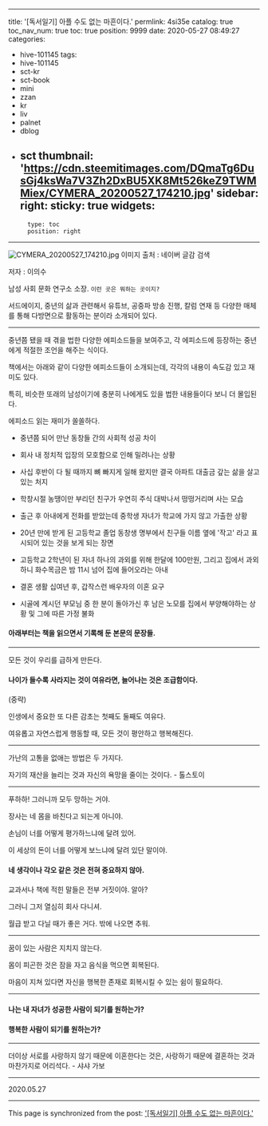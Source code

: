 
---
title: '[독서일기] 아플 수도 없는 마흔이다.'
permlink: 4si35e
catalog: true
toc_nav_num: true
toc: true
position: 9999
date: 2020-05-27 08:49:27
categories:
- hive-101145
tags:
- hive-101145
- sct-kr
- sct-book
- mini
- zzan
- kr
- liv
- palnet
- dblog
- sct
thumbnail: 'https://cdn.steemitimages.com/DQmaTg6DusGj4ksWa7V3Zh2DxBU5XK8Mt526keZ9TWMMiex/CYMERA_20200527_174210.jpg'
sidebar:
    right:
        sticky: true
widgets:
    -
        type: toc
        position: right
---


![CYMERA_20200527_174210.jpg](https://cdn.steemitimages.com/DQmaTg6DusGj4ksWa7V3Zh2DxBU5XK8Mt526keZ9TWMMiex/CYMERA_20200527_174210.jpg)
이미지 출처 : 네이버 글감 검색

저자 : 이의수

남성 사회 문화 연구소 소장.
`이런 곳은 뭐하는 곳이지?`

서드에이지, 중년의 삶과 관련해서 유튜브, 공중파 방송 진행, 칼럼 연재 등 다양한 매체를 통해 다방면으로 활동하는 분이라 소개되어 있다.

***

중년쯤 됐을 때 겪을 법한 다양한 에피소드들을 보여주고, 각 에피소드에 등장하는 중년에게 적절한 조언을 해주는 식이다.

책에서는 아래와 같이 다양한 에피소드들이 소개되는데,  각각의 내용이 속도감 있고 재미도 있다. 

특히, 비슷한 또래의 남성이기에 충분히 나에게도 있을 법한 내용들이다 보니 더 몰입된다.

에피소드 읽는 재미가 쏠쏠하다.

- 중년쯤 되어 만난 동창들 간의 사회적 성공 차이

- 회사 내 정치적 입장의 모호함으로 인해 밀려나는 상황

- 사십 후반이 다 될 때까지 뼈 빠지게 일해 왔지만 결국 아파트 대출금 갚는 삶을 살고 있는 처지

- 학창시절 농땡이만 부리던 친구가 우연히 주식 대박나서 떵떵거리며 사는 모습

- 출근 후 아내에게 전화를 받았는데 중학생 자녀가 학교에 가지 않고 가출한 상황

- 20년 만에 받게 된 고등학교 졸업 동창생 명부에서 친구들 이름 옆에 '작고' 라고 표시되어 있는 것을 보게 되는 장면

- 고등학교 2학년이 된 자녀 하나의 과외를 위해 한달에 100만원, 그리고 집에서 과외하니 화수목금은 밤 11시 넘어 집에 들어오라는 아내

- 결혼 생활 십여년 후, 갑작스런 배우자의 이혼 요구

- 시골에 계시던 부모님 중 한 분이 돌아가신 후 남은 노모를 집에서 부양해야하는 상황 및 그에 따른 가정 불화


#### 아래부터는 책을 읽으면서 기록해 둔 본문의 문장들.

***

모든 것이 우리를 급하게 만든다.

#### 나이가 들수록 사라지는 것이 여유라면, 늘어나는 것은 조급함이다.
#### 

(중략)

인생에서 중요한 또 다른 감초는 첫째도 둘째도 여유다.

여유롭고 자연스럽게 행동할 때, 모든 것이 평안하고 행복해진다.

***

가난의 고통을 없애는 방법은 두 가지다.

자기의 재산을 늘리는 것과 자신의 욕망을 줄이는 것이다. - 톨스토이

***

푸하하! 그러니까 모두 망하는 거야.

장사는 네 몸을 바친다고 되는게 아니야.

손님이 너를 어떻게 평가하느냐에 달려 있어.

이 세상의 돈이 너를 어떻게 보느냐에 달려 있단 말이야.

#### 네 생각이나 각오 같은 것은 전혀 중요하지 않아.
#### 

교과서나 책에 적힌 말들은 전부 거짓이야. 알아?

그러니 그저 열심히 회사 다니셔.

월급 받고 다닐 때가 좋은 거다. 밖에 나오면 추워.

***

꿈이 있는 사람은 지치지 않는다.

몸이 피곤한 것은 잠을 자고 음식을 먹으면 회복된다.

마음이 지쳐 있다면 자신을 행복한 존재로 회복시킬 수 있는 쉼이 필요하다.

***

#### 나는 내 자녀가 성공한 사람이 되기를 원하는가?

#### 행복한 사람이 되기를 원하는가?

***

더이상 서로를 사랑하지 않기 때문에 이혼한다는 것은, 사랑하기 때문에 결혼하는 것과 마찬가지로 어리석다. - 샤샤 가보

***

2020.05.27

- - -

This page is synchronized from the post: ['[독서일기] 아플 수도 없는 마흔이다.'](https://steemit.com/@lucky2015/4si35e)
